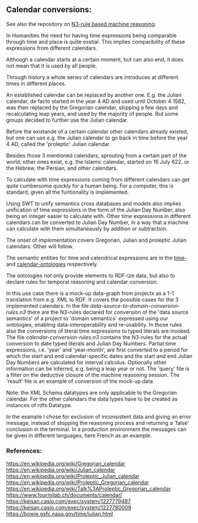## Calendar conversions:

See also the repository on [N3-rule based machine reasoning](https://github.com/nie-ine/N3-rule-based_machine-reasoning).

In Humanities the need for having time expressions being comparable through time and place is quite esstial.
This implies comparibility of these expressions from different calendars.

Although a calendar starts at a certain moment, but can also end, it does not mean that it is used by all people.

Through history a whole series of calendars are introduces at different times in different places.

An established calendar can be replaced by another one. E.g. the Julian calendar, de facto started in the year 4 AD and used until October 4 1582, was then replaced by the Gregorian calendar, skipping a few days and recalculating leap years, and used by the majority of people.
But some groups decided to further use the Julian calendar.

Before the existande of a certain calendar other calendars already existed, but one can use e.g. the Julian calendar to go back in time before the year 4 AD, called the 'proleptic' Julian calendar.

Besides those 3 mentioned calendars, sprouting from a certain part of the world, other ones exist, e.g. the Islamic calendar, started on 16 July 622, or the Hebrew, the Persian, and other calendars.

To calculate with time expressions coming from different calendars can get quite cumbersome quickly for a human being.
For a computer, this is standard, given all the funtionality is implemented.

Using SWT to unify semantics cross databases and models also implies unification of time expressions in the form of the Julian Day Number, also being an integer easier to calculate with. Other time expressions in different calendars can be converted to Julian Day Number, in a way that a machine can calculate with them simultaneausly by addition or subtraction.

The onset of implementation covers Gregorian, Julian and proleptic Julian calendars.
Other will follow.

The semantic entities for time and calendrical expressions are in the [time-](https://github.com/nie-ine/Ontologies/blob/master/Nie-ontologies/Generic-ontologies/time-ontology.ttl) and [calendar-ontologies](https://github.com/nie-ine/Ontologies/blob/master/Nie-ontologies/Generic-ontologies/calendar-ontology.ttl) respectively.

The ontologies not only provide elements to RDF-ize data, but also to declare rules for temporal reasoning and calendar conversion.

In this use case there is a mock-up data-graph from projectx as a 1-1 translation from e.g. XML to RDF.
It covers the possible cases for the 3 implemented calendars. 
In the file *data-source-to-domain-conversion-rules.n3* there are the N3-rules declared for conversion of the 'data source semantics' of a project to 'domain semantics' expressed using our ontologies, enabling data-interoperability and re-usability.
In those rules also the conversions of literal time expressions to typed literals are invoked.
The file *calendar-conversion-rules.n3* contains the N3-rules for the actual conversion to date typed literals and Julian Day Numbers. Partial time expressions, i.e. 'year' and 'year-month', are first converted to a period for which the start and end calendar-specific dates and the start and end Julian Day Numbers are calculated for interval calculus. Optionally other information can be inferred, e.g. being a leap year or not.
The 'query' file is a filter on the deductive closure of the machine reasoning session.
The 'result' file is an example of conversion of the mock-up data.

Note: the XML Schema datatypes are only applicable to the Gregorian calendar. For the other calendars the data types have to be created as instances of rdfs:Datatype.

In the example I chose for exclusion of inconsistent data and giving an error message, instead of stopping the reasoning process and returning a 'false' conclusion in the terminal. In a production environment the messages can be given in different languages, here French as an example.

### References:
https://en.wikipedia.org/wiki/Gregorian_calendar  
https://en.wikipedia.org/wiki/Julian_calendar  
https://en.wikipedia.org/wiki/Proleptic_Julian_calendar  
https://en.wikipedia.org/wiki/Proleptic_Gregorian_calendar  
https://en.wikipedia.org/wiki/Talk%3AProleptic_Gregorian_calendar  
https://www.fourmilab.ch/documents/calendar/  
https://keisan.casio.com/exec/system/1227779487  
https://keisan.casio.com/exec/system/1227780009
https://bowie.gsfc.nasa.gov/time/julian.html  